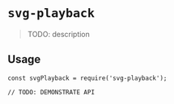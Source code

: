 # `svg-playback`

> TODO: description

## Usage

```
const svgPlayback = require('svg-playback');

// TODO: DEMONSTRATE API
```
